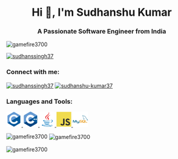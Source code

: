 
<h1 align="center">Hi 👋, I'm Sudhanshu Kumar</h1>
<h3 align="center">A Passionate Software Engineer from India</h3>

<p align="left"> <img src="https://komarev.com/ghpvc/?username=gamefire3700&label=Profile%20views&color=0e75b6&style=flat" alt="gamefire3700" /> </p>

<p align="left"> <a href="https://twitter.com/sudhanssingh37" target="blank"><img src="https://img.shields.io/twitter/follow/sudhanssingh37?logo=twitter&style=for-the-badge" alt="sudhanssingh37" /></a> </p>

<h3 align="left">Connect with me:</h3>
<p align="left">
<a href="https://twitter.com/sudhanssingh37" target="blank"><img align="center" src="https://raw.githubusercontent.com/rahuldkjain/github-profile-readme-generator/master/src/images/icons/Social/twitter.svg" alt="sudhanssingh37" height="30" width="40" /></a>
<a href="https://linkedin.com/in/sudhanshu-kumar37" target="blank"><img align="center" src="https://raw.githubusercontent.com/rahuldkjain/github-profile-readme-generator/master/src/images/icons/Social/linked-in-alt.svg" alt="sudhanshu-kumar37" height="30" width="40" /></a>
</p>

<h3 align="left">Languages and Tools:</h3>
<p align="left"> <a href="https://www.cprogramming.com/" target="_blank" rel="noreferrer"> <img src="https://raw.githubusercontent.com/devicons/devicon/master/icons/c/c-original.svg" alt="c" width="40" height="40"/> </a> <a href="https://www.w3schools.com/cpp/" target="_blank" rel="noreferrer"> <img src="https://raw.githubusercontent.com/devicons/devicon/master/icons/cplusplus/cplusplus-original.svg" alt="cplusplus" width="40" height="40"/> </a> <a href="https://www.java.com" target="_blank" rel="noreferrer"> <img src="https://raw.githubusercontent.com/devicons/devicon/master/icons/java/java-original.svg" alt="java" width="40" height="40"/> </a> <a href="https://developer.mozilla.org/en-US/docs/Web/JavaScript" target="_blank" rel="noreferrer"> <img src="https://raw.githubusercontent.com/devicons/devicon/master/icons/javascript/javascript-original.svg" alt="javascript" width="40" height="40"/> </a> <a href="https://www.mysql.com/" target="_blank" rel="noreferrer"> <img src="https://raw.githubusercontent.com/devicons/devicon/master/icons/mysql/mysql-original-wordmark.svg" alt="mysql" width="40" height="40"/> </a> </p>

<p><img align="left" src="https://github-readme-stats.vercel.app/api/top-langs?username=gamefire3700&show_icons=true&locale=en&layout=compact" alt="gamefire3700" /></p>

<p>&nbsp;<img align="center" src="https://github-readme-stats.vercel.app/api?username=gamefire3700&show_icons=true&locale=en" alt="gamefire3700" /></p>

<p><img align="center" src="https://github-readme-streak-stats.herokuapp.com/?user=gamefire3700&" alt="gamefire3700" /></p>
